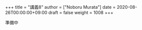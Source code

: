 +++
title = "講義8"
author = ["Noboru Murata"]
date = 2020-08-26T00:00:00+09:00
draft = false
weight = 1008
+++

準備中